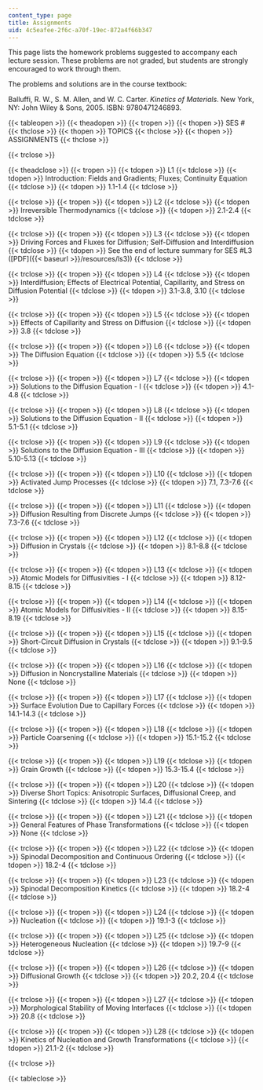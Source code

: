 ```yaml
---
content_type: page
title: Assignments
uid: 4c5eafee-2f6c-a70f-19ec-872a4f66b347
---
```


This page lists the homework problems suggested to accompany each lecture session. These problems are not graded, but students are strongly encouraged to work through them.

The problems and solutions are in the course textbook:

Balluffi, R. W., S. M. Allen, and W. C. Carter. _Kinetics of Materials_. New York, NY: John Wiley & Sons, 2005. ISBN: 9780471246893.

{{< tableopen >}}
{{< theadopen >}}
{{< tropen >}}
{{< thopen >}}
SES #
{{< thclose >}}
{{< thopen >}}
TOPICS
{{< thclose >}}
{{< thopen >}}
ASSIGNMENTS
{{< thclose >}}

{{< trclose >}}

{{< theadclose >}}
{{< tropen >}}
{{< tdopen >}}
L1
{{< tdclose >}}
{{< tdopen >}}
Introduction: Fields and Gradients; Fluxes; Continuity Equation
{{< tdclose >}}
{{< tdopen >}}
1.1-1.4
{{< tdclose >}}

{{< trclose >}}
{{< tropen >}}
{{< tdopen >}}
L2
{{< tdclose >}}
{{< tdopen >}}
Irreversible Thermodynamics
{{< tdclose >}}
{{< tdopen >}}
2.1-2.4
{{< tdclose >}}

{{< trclose >}}
{{< tropen >}}
{{< tdopen >}}
L3
{{< tdclose >}}
{{< tdopen >}}
Driving Forces and Fluxes for Diffusion; Self-Diffusion and Interdiffusion
{{< tdclose >}}
{{< tdopen >}}
See the end of lecture summary for SES #L3 ([PDF]({{< baseurl >}}/resources/ls3))
{{< tdclose >}}

{{< trclose >}}
{{< tropen >}}
{{< tdopen >}}
L4
{{< tdclose >}}
{{< tdopen >}}
Interdiffusion; Effects of Electrical Potential, Capillarity, and Stress on Diffusion Potential
{{< tdclose >}}
{{< tdopen >}}
3.1-3.8, 3.10
{{< tdclose >}}

{{< trclose >}}
{{< tropen >}}
{{< tdopen >}}
L5
{{< tdclose >}}
{{< tdopen >}}
Effects of Capillarity and Stress on Diffusion
{{< tdclose >}}
{{< tdopen >}}
3.8
{{< tdclose >}}

{{< trclose >}}
{{< tropen >}}
{{< tdopen >}}
L6
{{< tdclose >}}
{{< tdopen >}}
The Diffusion Equation
{{< tdclose >}}
{{< tdopen >}}
5.5
{{< tdclose >}}

{{< trclose >}}
{{< tropen >}}
{{< tdopen >}}
L7
{{< tdclose >}}
{{< tdopen >}}
Solutions to the Diffusion Equation - I
{{< tdclose >}}
{{< tdopen >}}
4.1-4.8
{{< tdclose >}}

{{< trclose >}}
{{< tropen >}}
{{< tdopen >}}
L8
{{< tdclose >}}
{{< tdopen >}}
Solutions to the Diffusion Equation - II
{{< tdclose >}}
{{< tdopen >}}
5.1-5.1
{{< tdclose >}}

{{< trclose >}}
{{< tropen >}}
{{< tdopen >}}
L9
{{< tdclose >}}
{{< tdopen >}}
Solutions to the Diffusion Equation - III
{{< tdclose >}}
{{< tdopen >}}
5.10-5.13
{{< tdclose >}}

{{< trclose >}}
{{< tropen >}}
{{< tdopen >}}
L10
{{< tdclose >}}
{{< tdopen >}}
Activated Jump Processes
{{< tdclose >}}
{{< tdopen >}}
7.1, 7.3-7.6
{{< tdclose >}}

{{< trclose >}}
{{< tropen >}}
{{< tdopen >}}
L11
{{< tdclose >}}
{{< tdopen >}}
Diffusion Resulting from Discrete Jumps
{{< tdclose >}}
{{< tdopen >}}
7.3-7.6
{{< tdclose >}}

{{< trclose >}}
{{< tropen >}}
{{< tdopen >}}
L12
{{< tdclose >}}
{{< tdopen >}}
Diffusion in Crystals
{{< tdclose >}}
{{< tdopen >}}
8.1-8.8
{{< tdclose >}}

{{< trclose >}}
{{< tropen >}}
{{< tdopen >}}
L13
{{< tdclose >}}
{{< tdopen >}}
Atomic Models for Diffusivities - I
{{< tdclose >}}
{{< tdopen >}}
8.12-8.15
{{< tdclose >}}

{{< trclose >}}
{{< tropen >}}
{{< tdopen >}}
L14
{{< tdclose >}}
{{< tdopen >}}
Atomic Models for Diffusivities - II
{{< tdclose >}}
{{< tdopen >}}
8.15-8.19
{{< tdclose >}}

{{< trclose >}}
{{< tropen >}}
{{< tdopen >}}
L15
{{< tdclose >}}
{{< tdopen >}}
Short-Circuit Diffusion in Crystals
{{< tdclose >}}
{{< tdopen >}}
9.1-9.5
{{< tdclose >}}

{{< trclose >}}
{{< tropen >}}
{{< tdopen >}}
L16
{{< tdclose >}}
{{< tdopen >}}
Diffusion in Noncrystalline Materials
{{< tdclose >}}
{{< tdopen >}}
None
{{< tdclose >}}

{{< trclose >}}
{{< tropen >}}
{{< tdopen >}}
L17
{{< tdclose >}}
{{< tdopen >}}
Surface Evolution Due to Capillary Forces
{{< tdclose >}}
{{< tdopen >}}
14.1-14.3
{{< tdclose >}}

{{< trclose >}}
{{< tropen >}}
{{< tdopen >}}
L18
{{< tdclose >}}
{{< tdopen >}}
Particle Coarsening
{{< tdclose >}}
{{< tdopen >}}
15.1-15.2
{{< tdclose >}}

{{< trclose >}}
{{< tropen >}}
{{< tdopen >}}
L19
{{< tdclose >}}
{{< tdopen >}}
Grain Growth
{{< tdclose >}}
{{< tdopen >}}
15.3-15.4
{{< tdclose >}}

{{< trclose >}}
{{< tropen >}}
{{< tdopen >}}
L20
{{< tdclose >}}
{{< tdopen >}}
Diverse Short Topics: Anisotropic Surfaces, Diffusional Creep, and Sintering
{{< tdclose >}}
{{< tdopen >}}
14.4
{{< tdclose >}}

{{< trclose >}}
{{< tropen >}}
{{< tdopen >}}
L21
{{< tdclose >}}
{{< tdopen >}}
General Features of Phase Transformations
{{< tdclose >}}
{{< tdopen >}}
None
{{< tdclose >}}

{{< trclose >}}
{{< tropen >}}
{{< tdopen >}}
L22
{{< tdclose >}}
{{< tdopen >}}
Spinodal Decomposition and Continuous Ordering
{{< tdclose >}}
{{< tdopen >}}
18.2-4
{{< tdclose >}}

{{< trclose >}}
{{< tropen >}}
{{< tdopen >}}
L23
{{< tdclose >}}
{{< tdopen >}}
Spinodal Decomposition Kinetics
{{< tdclose >}}
{{< tdopen >}}
18.2-4
{{< tdclose >}}

{{< trclose >}}
{{< tropen >}}
{{< tdopen >}}
L24
{{< tdclose >}}
{{< tdopen >}}
Nucleation
{{< tdclose >}}
{{< tdopen >}}
19.1-3
{{< tdclose >}}

{{< trclose >}}
{{< tropen >}}
{{< tdopen >}}
L25
{{< tdclose >}}
{{< tdopen >}}
Heterogeneous Nucleation
{{< tdclose >}}
{{< tdopen >}}
19.7-9
{{< tdclose >}}

{{< trclose >}}
{{< tropen >}}
{{< tdopen >}}
L26
{{< tdclose >}}
{{< tdopen >}}
Diffusional Growth
{{< tdclose >}}
{{< tdopen >}}
20.2, 20.4
{{< tdclose >}}

{{< trclose >}}
{{< tropen >}}
{{< tdopen >}}
L27
{{< tdclose >}}
{{< tdopen >}}
Morphological Stability of Moving Interfaces
{{< tdclose >}}
{{< tdopen >}}
20.8
{{< tdclose >}}

{{< trclose >}}
{{< tropen >}}
{{< tdopen >}}
L28
{{< tdclose >}}
{{< tdopen >}}
Kinetics of Nucleation and Growth Transformations
{{< tdclose >}}
{{< tdopen >}}
21.1-2
{{< tdclose >}}

{{< trclose >}}

{{< tableclose >}}